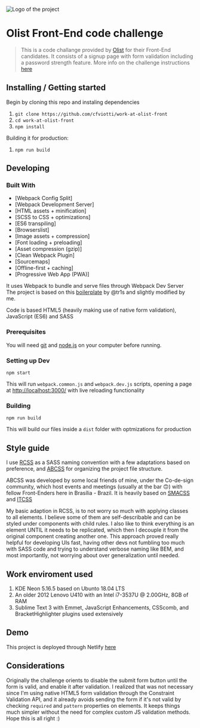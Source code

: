 
![Logo of the project](https://i.imgur.com/QHJ0orW.png)

# Olist Front-End code challenge
> This is a code challange provided by [Olist](http://olist.com/) for their Front-End candidates. It consists of a signup page with form validation including a password strength feature. More info on the challenge instructions [here](https://github.com/olist/work-at-olist-front/blob/master/README.md) 

## Installing / Getting started


Begin by cloning this repo and instaling dependencies
1. `git clone https://github.com/cfviotti/work-at-olist-front`
2. `cd work-at-olist-front`
3. `npm install`

Building it for production:
1. `npm run build`

## Developing
### Built With

- [Webpack Config Split]
- [Webpack Development Server]
- [HTML assets + minification]
- [SCSS to CSS + optimizations]
- [ES6 transpiling]
- [Browserslist]
- [Image assets + compression]
- [Font loading + preloading]
- [Asset compression (gzip)]
- [Clean Webpack Plugin]
- [Sourcemaps]
- [Offline-first + caching]
- [Progressive Web App (PWA)]

It uses Webpack to bundle and serve files through Webpack Dev Server The project is based on this [boilerplate](https://github.com/tr1s/tris-webpack-boilerplate) by @tr1s and slightly modified by me.

Code is based HTML5 (heavily making use of native form validation), JavaScript (ES6) and SASS

### Prerequisites
You will need [git](https://git-scm.com/) and [node.js](https://nodejs.org/) on your computer before running.


### Setting up Dev
```shell
npm start
```
This will run `webpack.common.js` and `webpack.dev.js` scripts, opening a page at [http://localhost:3000/](http://localhost:3000/) with live reloading functionality

### Building
```shell
npm run build
```
This will build our files inside a `dist` folder with optmizations for production  

## Style guide

I use [RCSS](https://rscss.io/index.html) as a SASS naming convention with a few adaptations based on preference, and [ABCSS](https://github.com/co-de-sign/abcss) for organizing the project file structure.

ABCSS was developed by some local friends of mine, under the Co-de-sign community, which host events and meetings (usually at the bar 🙃) with fellow Front-Enders here in Brasília - Brazil. It is heavily based on [SMACSS](http://smacss.com/) and [ITCSS](https://speakerdeck.com/dafed/managing-css-projects-with-itcss)

My basic adaption in RCSS, is to not worry so much with applying classes to all elements. I believe some of them are self-describable and can be styled under components with child rules. I also like to think everything is an element UNTIL it needs to be replicated, which then I decouple it from the original component creating another one. This approach proved really helpful for developing UIs fast, having other devs not fumbling too much with SASS code and trying to understand verbose naming like BEM, and most importantly, not worrying about over generalization until needed.  

## Work enviroment used
1. KDE Neon 5.16.5 based on Ubunto 18.04 LTS
2. An older 2012 Lenovo U410 with an Intel i7-3537U @ 2.00GHz, 8GB of RAM
3. Sublime Text 3 with Emmet, JavaScript Enhancements, CSScomb, and BracketHighlighter plugins used extensively

## Demo
This project is deployed through Netlify [here](https://nervous-banach-4136da.netlify.com/)

## Considerations
Originally the challenge orients to disable the submit form button until the form is valid, and enable it after validation. I realized that was not necessary since I'm using native HTML5 form validation through the Constraint Validation API, and it already avoids sending the form if it's not valid by checking `required` and `pattern` properties on elements. It keeps things much simpler without the need for complex custom JS validation methods. Hope this is all right :)